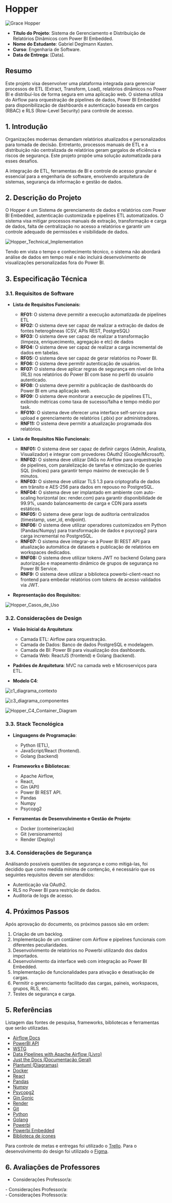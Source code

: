 
# Hopper

![Grace Hopper](docs/images/gracehopperscreenshot.png)

- **Título do Projeto**: Sistema de Gerenciamento e Distribuição de Relatórios Dinâmicos com Power BI Embedded.
- **Nome do Estudante**: Gabriel Deglmann Kasten.
- **Curso**: Engenharia de Software.
- **Data de Entrega**: [Data].

## Resumo

Este projeto visa desenvolver uma plataforma integrada para gerenciar processos de ETL (Extract, Transform, Load), relatórios dinâmicos no Power BI e distribuí-los de forma segura em uma aplicação web. O sistema utiliza do Airflow para orquestração de pipelines de dados, Power BI Embedded para disponibilização de dashboards e autenticação baseada em cargos (RBAC) e RLS (Row-Level Security) para controle de acesso.

## 1. Introdução

Organizações modernas demandam relatórios atualizados e personalizados para tomada de decisão. Entretanto, processos manuais de ETL e a distribuição não centralizada de relatórios geram gargalos de eficiência e riscos de segurança. Este projeto propõe uma solução automatizada para esses desafios.

A integração de ETL, ferramentas de BI e controle de acesso granular é essencial para a engenharia de software, envolvendo arquitetura de sistemas, segurança da informação e gestão de dados.

## 2. Descrição do Projeto

O Hopper é um Sistema de gerenciamento de dados e relatórios com Power BI Embedded, autenticação customizada e pipelines ETL automatizados. O sistema visa mitigar processos manuais de extração, transformação e carga de dados, falta de centralização no acesso a relatórios e garantir um controle adequado de permissões e visibilidade de dados.

![Hopper_Technical_Implementation](docs/images/Hopper_Technical_Implementation.png)

Tendo em vista o tempo e conhecimento técnico, o sistema não abordará análise de dados em tempo real e não incluirá desenvolvimento de visualizações personalizadas fora do Power BI.

## 3. Especificação Técnica

### 3.1. Requisitos de Software

- **Lista de Requisitos Funcionais:**

  - **RF01:** O sistema deve permitir a execução automatizada de pipelines ETL
  - **RF02:** O sistema deve ser capaz de realizar a extração de dados de fontes heterogêneas (CSV, APIs REST, PostgreSQL)
  - **RF03:** O sistema deve ser capaz de realizar a transformação (limpeza, enriquecimento, agregação e etc) de dados
  - **RF04:** O sistema deve ser capaz de realizar a carga incremental de dados em tabelas. 
  - **RF05:** O sistema deve ser capaz de gerar relatórios no Power BI.
  - **RF06:** O sistema deve permitir autenticação de usuários.
  - **RF07:** O sistema deve aplicar regras de segurança em nível de linha (RLS) nos relatórios do Power BI com base no perfil do usuário autenticado.
  - **RF08:** O sistema deve permitir a publicação de dashboards do Power BI em uma aplicação web.
  - **RF09:** O sistema deve monitorar a execução de pipelines ETL, exibindo métricas como taxa de sucesso/falha e tempo médio por task.
  - **RF010:** O sistema deve oferecer uma interface self-service para upload e gerenciamento de relatórios (.pbix) por administradores.
  - **RNF11:** O sistema deve permitir a atualização programada dos relatórios.

- **Lista de Requisitos Não Funcionais:**
  - **RNF01:** O sistema deve ser capaz de definir cargos (Admin, Analista, Visualizador) e integrar com provedores OAuth2 (Google/Microsoft).
  - **RNF02:** O sistema deve utilizar DAGs no Airflow para orquestração de pipelines, com paralelização de tarefas e otimização de queries SQL (índices) para garantir tempo máximo de execução de 5 minutos.
  - **RNF03:** O sistema deve utilizar TLS 1.3 para criptografia de dados em trânsito e AES-256 para dados em repouso no PostgreSQL.
  - **RNF04:** O sistema deve ser implantado em ambiente com auto-scaling horizontal (ex: render.com) para garantir disponibilidade de 99.9%, usando balanceamento de carga e CDN para assets estáticos.
  - **RNF05:** O sistema deve gerar logs de auditoria centralizados (timestamp, user_id, endpoint).
  - **RNF06:** O sistema deve utilizar operadores customizados em Python (Pandas/Numpy) para transformação de dados e psycopg2 para carga incremental no PostgreSQL.
  - **RNF07:** O sistema deve integrar-se à Power BI REST API para atualização automática de datasets e publicação de relatórios em workspaces dedicados.
  - **RNF08:** O sistema deve utilizar tokens JWT no backend Golang para autorização e mapeamento dinâmico de grupos de segurança no Power BI Service.
  - **RNF9:** O sistema deve utilizar a biblioteca powerbi-client-react no frontend para embedar relatórios com tokens de acesso validados via JWT.

- **Representação dos Requisitos:**

![Hopper_Casos_de_Uso](docs/images/Hopper_Casos_de_Uso.png)

### 3.2. Considerações de Design

- **Visão Inicial da Arquitetura**:
  - Camada ETL: Airflow para orquestração.
  - Camada de Dados: Banco de dados PostgreSQL e modelagem.
  - Camada de BI: Power BI para visualização dos dashboards.
  - Camada Web: ReactJS (frontend) e Golang (backend).

- **Padrões de Arquitetura**: MVC na camada web e Microserviços para ETL.

- **Modelo C4**:

![c1_diagrama_contexto](docs/images/c1_diagrama_contexto.png)

![c3_diagrama_componentes](docs/images/c3_diagrama_componentes.png)

![Hopper_C4_Container_Diagram](docs/images/Hopper_C4_Container_Diagram.png)

### 3.3. Stack Tecnológica

- **Linguagens de Programação**:
  - Python (ETL),
  - JavaScript/React (frontend).
  - Golang (backend)

- **Frameworks e Bibliotecas**:
  - Apache Airflow,
  - React,
  - Gin (API)
  - Power BI REST API.
  - Pandas
  - Numpy
  - Psycopg2

- **Ferramentas de Desenvolvimento e Gestão de Projeto**:
  - Docker (conteinerização)
  - Git (versionamento)
  - Render (Deploy)

### 3.4. Considerações de Segurança

Análisando possíveis questões de segurança e como mitigá-las, foi decidido que como medida mínima de contenção, é necessário que os seguintes requisitos devem ser atendidos:

- Autenticação via OAuth2.
- RLS no Power BI para restrição de dados.
- Auditoria de logs de acesso.

## 4. Próximos Passos

Após aprovação do documento, os próximos passos são em ordem:

1. Criação de um backlog.
2. Implementação de um contâiner com Airflow e pipelines funcionais com diferentes peculiaridades.
3. Desenvolvimento de relatórios no Powerbi utilizando dos dados importados.
4. Desenvolvimento da interface web com integração ao Power BI Embedded.
5. Implementação de funcionalidades para ativação e desativação de cargas.
6. Permitir o gerenciamento facilitado das cargas, paineis, workspaces, grupos, RLS, etc.
7. Testes de segurança e carga.

## 5. Referências

Listagem das fontes de pesquisa, frameworks, bibliotecas e ferramentas que serão utilizadas.

- [Airflow Docs](https://airflow.apache.org/docs/)
- [PowerBI API](https://learn.microsoft.com/pt-br/rest/api/power-bi/)
- [WSTG](https://owasp.org/www-project-web-security-testing-guide/stable/)
- [Data Pipelines with Apache Airflow (Livro)](https://www.amazon.com.br/Data-Pipelines-Apache-Airflow-Harenslak/dp/1617296902)
- [Just the Docs (Documentação Geral)](https://just-the-docs.com/)
- [Plantuml (Diagramas)](https://plantuml.com/)
- [Docker](https://www.docker.com/)
- [React](https://react.dev/)
- [Pandas](https://pandas.pydata.org/)
- [Numpy](https://numpy.org/)
- [Psycopg2](https://pypi.org/project/psycopg2/)
- [Gin Gonic](https://gin-gonic.com/)
- [Render](https://render.com/)
- [Git](https://git-scm.com/)
- [Python](https://www.python.org/)
- [Golang](https://go.dev/)
- [Powerbi](https://www.microsoft.com/pt-br/power-platform/products/power-bi)
- [Powerbi Embedded](https://azure.microsoft.com/pt-br/products/power-bi-embedded)
- [Biblioteca de ícones](https://phosphoricons.com/)

Para controle de metas e entregas foi utilizado o [Trello](https://trello.com/b/CzrWYIOK/backlog).
Para o desenvolvimento do design foi utilizado o [Figma](https://www.figma.com/design/EyHG1Z3gfPZUhac4np9miy/Hopper?node-id=3-56&t=P5941xMAqUHPlukk-1).

<div style="page-break-after: always;"></div>

## 6. Avaliações de Professores

- Considerações Professor/a:

<div style="page-break-after: always;"></div>
- Considerações Professor/a:

<div style="page-break-after: always;"></div>
- Considerações Professor/a:
